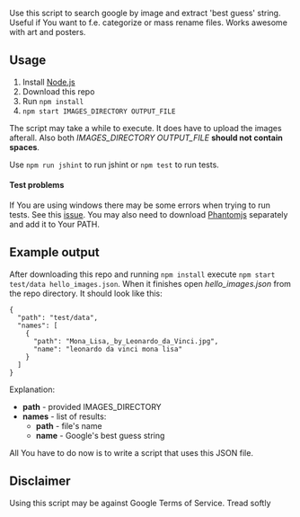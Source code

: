 Use this script to search google by image and extract 'best guess' string. Useful if You want to f.e. categorize or mass rename files. Works awesome with art and posters.


## Usage

1. Install [Node.js](https://nodejs.org/download/)
2. Download this repo
3. Run `npm install`
4. `npm start IMAGES_DIRECTORY OUTPUT_FILE`

The script may take a while to execute. It does have to upload the images afterall.
Also both *IMAGES_DIRECTORY* *OUTPUT_FILE* **should not contain spaces**.

Use `npm run jshint` to run jshint or `npm test` to run tests.

#### Test problems

If You are using windows there may be some errors when trying to run tests. See this [issue](https://github.com/nathanboktae/mocha-casperjs/issues/25#issuecomment-94510576). You may also need to download [Phantomjs](http://phantomjs.org/download.html) separately and add it to Your PATH.

## Example output

After downloading this repo and running `npm install` execute `npm start test/data hello_images.json`. When it finishes open *hello_images.json* from the repo directory. It should look like this:

```
{
  "path": "test/data",
  "names": [
    {
      "path": "Mona_Lisa,_by_Leonardo_da_Vinci.jpg",
      "name": "leonardo da vinci mona lisa"
    }
  ]
}
```

Explanation:
* **path** - provided IMAGES_DIRECTORY
* **names** - list of results:
    * **path** - file's name
    * **name** - Google's best guess string

All You have to do now is to write a script that uses this JSON file.


## Disclaimer

Using this script may be against Google Terms of Service. Tread softly
